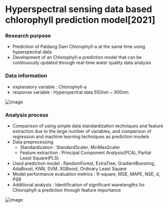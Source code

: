 # Hyperspectral sensing data based chlorophyll prediction model[2021]

### Research purpose
- Prediction of Paldang Dam Chlorophyll-a at the same time using hyperspectral data
- Development of an Chlorophyll-a prediction model that can be continuously updated through real-time water quality data analysis

### Data information
- explanatory variable : Chlorophyll-a
- response variable : Hyperspectral data 550nm ~ 900nm

![image](https://www.notion.so/image/https%3A%2F%2Fs3-us-west-2.amazonaws.com%2Fsecure.notion-static.com%2F234ff89f-fcdf-4385-b1d8-e56757189364%2FUntitled.png?id=799b5c0b-80ed-4f8c-a7ef-fdd8ddaec4fe&table=block&spaceId=6cc23a96-8110-4f80-9a0b-4eb515095500&width=2000&userId=e639e6c1-7dd8-4d51-97de-be9ead475dc3&cache=v2
)

### Analysis process
- Comparison of using simple data standardization techniques and feature extraction due to the large number of variables, and comparison of regression and machine learning techniques as prediction models
- Data preprocessing
  - Standardization : StandardScaler, MinMaxScaler
  - Feature extraction : Principal Component Analysis(PCA), Partial Least Square(PLS)
- Used prediction model : RandomForest, ExtraTree, GradientBoosting, AdaBoost, KNN, SVM, XGBoost, Ordinary Least Square
- Model performance evaluation metrics : R-square, MSE, MAPE, NSE, d, PSR
- Additional analysis : Identification of significant wavelengths for Chlorophyll-a prediction through feature importance

![image](https://www.notion.so/image/https%3A%2F%2Fs3-us-west-2.amazonaws.com%2Fsecure.notion-static.com%2F99d79070-4a0f-40d5-99c4-1e0224a99968%2FUntitled.png?id=d47391b7-7c72-414c-a5f9-8b249902d377&table=block&spaceId=6cc23a96-8110-4f80-9a0b-4eb515095500&width=2000&userId=e639e6c1-7dd8-4d51-97de-be9ead475dc3&cache=v2)

